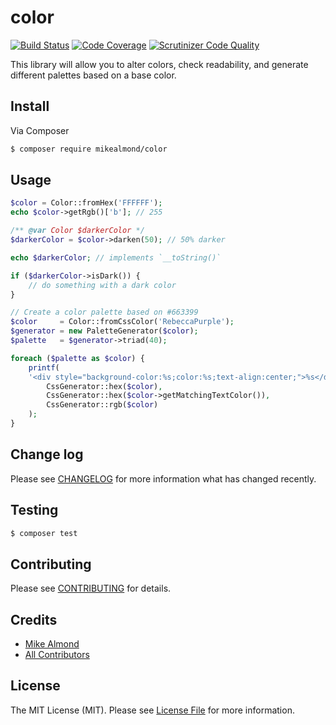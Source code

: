 # color

[![Build Status](https://scrutinizer-ci.com/g/mikealmond/color/badges/build.png?b=master)](https://scrutinizer-ci.com/g/mikealmond/color/build-status/master)
[![Code Coverage](https://scrutinizer-ci.com/g/mikealmond/color/badges/coverage.png?b=master)](https://scrutinizer-ci.com/g/mikealmond/color/?branch=master)
[![Scrutinizer Code Quality](https://scrutinizer-ci.com/g/mikealmond/color/badges/quality-score.png?b=master)](https://scrutinizer-ci.com/g/mikealmond/color/?branch=master)


This library will allow you to alter colors, check readability, and generate different palettes based on a base color.

## Install

Via Composer

``` bash
$ composer require mikealmond/color
```

## Usage

```php
$color = Color::fromHex('FFFFFF');
echo $color->getRgb()['b']; // 255

/** @var Color $darkerColor */
$darkerColor = $color->darken(50); // 50% darker

echo $darkerColor; // implements `__toString()`

if ($darkerColor->isDark()) {
    // do something with a dark color
}
```

```php
// Create a color palette based on #663399
$color     = Color::fromCssColor('RebeccaPurple');
$generator = new PaletteGenerator($color);
$palette   = $generator->triad(40);

foreach ($palette as $color) {
    printf(
    '<div style="background-color:%s;color:%s;text-align:center;">%s</div>',
        CssGenerator::hex($color),
        CssGenerator::hex($color->getMatchingTextColor()),
        CssGenerator::rgb($color)
    );
}
```

## Change log

Please see [CHANGELOG](CHANGELOG.md) for more information what has changed recently.

## Testing

``` bash
$ composer test
```

## Contributing

Please see [CONTRIBUTING](CONTRIBUTING.md) for details.

## Credits

- [Mike Almond](https://github.com/mikealmond)
- [All Contributors](../../contributors)

## License

The MIT License (MIT). Please see [License File](LICENSE.md) for more information.
